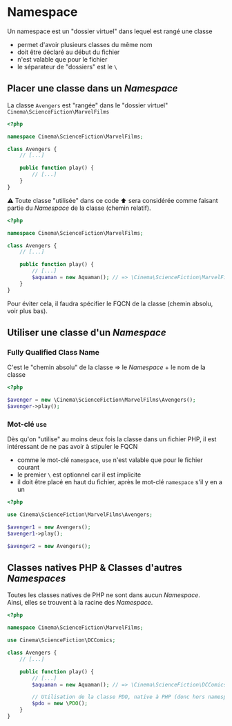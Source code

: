 # Namespace

Un namespace est un "dossier virtuel" dans lequel est rangé une classe

- permet d'avoir plusieurs classes du même nom
- doit être déclaré au début du fichier
- n'est valable que pour le fichier
- le séparateur de "dossiers" est le `\`

## Placer une classe dans un _Namespace_

La classe `Avengers` est "rangée" dans le "dossier virtuel" `Cinema\ScienceFiction\MarvelFilms`

```php
<?php

namespace Cinema\ScienceFiction\MarvelFilms;

class Avengers {
    // [...]

    public function play() {
        // [...]
    }
}
```

:warning: Toute classe "utilisée" dans ce code :arrow_up: sera considérée comme faisant partie du _Namespace_ de la classe (chemin relatif).

```php
<?php

namespace Cinema\ScienceFiction\MarvelFilms;

class Avengers {
    // [...]

    public function play() {
        // [...]
        $aquaman = new Aquaman(); // => \Cinema\ScienceFiction\MarvelFilms\Aquaman
    }
}
```

Pour éviter cela, il faudra spécifier le FQCN de la classe (chemin absolu, voir plus bas).

## Utiliser une classe d'un _Namespace_

### Fully Qualified Class Name

C'est le "chemin absolu" de la classe => le _Namespace_ + le nom de la classe

```php
<?php

$avenger = new \Cinema\ScienceFiction\MarvelFilms\Avengers();
$avenger->play();
```

### Mot-clé `use`

Dès qu'on "utilise" au moins deux fois la classe dans un fichier PHP, il est intéressant de ne pas avoir à stipuler le FQCN

- comme le mot-clé `namespace`, `use` n'est valable que pour le fichier courant
- le premier `\` est optionnel car il est implicite
- il doit être placé en haut du fichier, après le mot-clé `namespace` s'il y en a un

```php
<?php

use Cinema\ScienceFiction\MarvelFilms\Avengers;

$avenger1 = new Avengers();
$avenger1->play();

$avenger2 = new Avengers();
```

## Classes natives PHP & Classes d'autres _Namespaces_

Toutes les classes natives de PHP ne sont dans aucun _Namespace_.  
Ainsi, elles se trouvent à la racine des _Namespace_.

```php
<?php

namespace Cinema\ScienceFiction\MarvelFilms;

use Cinema\ScienceFiction\DCComics;

class Avengers {
    // [...]

    public function play() {
        // [...]
        $aquaman = new Aquaman(); // => \Cinema\ScienceFiction\DCComics\Aquaman

        // Utilisation de la classe PDO, native à PHP (donc hors namespace)
        $pdo = new \PDO();
    }
}
```

